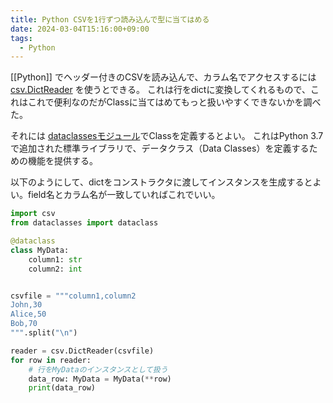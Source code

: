 ```yaml
---
title: Python CSVを1行ずつ読み込んで型に当てはめる
date: 2024-03-04T15:16:00+09:00
tags:
  - Python
---
```


[[Python]] でヘッダー付きのCSVを読み込んで、カラム名でアクセスするには [csv.DictReader](https://docs.python.org/ja/3/library/csv.html) を使うとできる。
これは行をdictに変換してくれるもので、これはこれで便利なのだがClassに当てはめてもっと扱いやすくできないかを調べた。

それには [dataclassesモジュール](https://docs.python.org/ja/3/library/dataclasses.html)でClassを定義するとよい。
これはPython 3.7で追加された標準ライブラリで、データクラス（Data Classes）を定義するための機能を提供する。

以下のようにして、dictをコンストラクタに渡してインスタンスを生成するとよい。field名とカラム名が一致していればこれでいい。

```python
import csv
from dataclasses import dataclass

@dataclass
class MyData:
    column1: str
    column2: int


csvfile = """column1,column2
John,30
Alice,50
Bob,70
""".split("\n")

reader = csv.DictReader(csvfile)
for row in reader:
    # 行をMyDataのインスタンスとして扱う
    data_row: MyData = MyData(**row)
    print(data_row)
```

